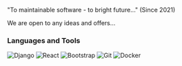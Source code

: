 "To maintainable software - to bright future..." (Since 2021)

We are open to any ideas and offers...

### Languages and Tools
![Django](https://img.shields.io/badge/-Django-2B353E?style=for-the-badge&logo=django&logoColor=563B7D)
![React](https://img.shields.io/badge/-REACT-2B353E?style=for-the-badge&logo=react&logoColor=01DAF7)
![Bootstrap](https://img.shields.io/badge/-BOOTSTRAP-2B353E?style=for-the-badge&logo=bootstrap&logoColor=563B7D)
![Git](https://img.shields.io/badge/-GIT-2B353E?style=for-the-badge&logo=git&logoColor=ED523B)
![Docker](https://img.shields.io/badge/-DOCKER-2B353E?style=for-the-badge&logo=docker&logoColor=ED523B)
